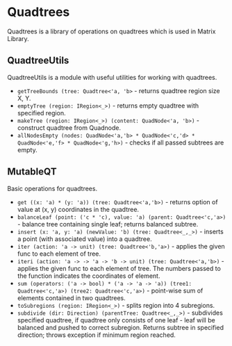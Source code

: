 # Quadtrees

Quadtrees is a library of operations on quadtrees which is used in Matrix Library.

## QuadtreeUtils

QuadtreeUtils is a module with useful utilities for working with quadtrees.

* `getTreeBounds (tree: Quadtree<'a, 'b>` - returns quadtree region size X, Y.
* `emptyTree (region: IRegion<_>)` - returns empty quadtree with specified region.
* `makeTree (region: IRegion<_>) (content: QuadNode<'a, 'b>)` - construct quadtree from Quadnode.
* `allNodesEmpty (nodes: QuadNode<'a,'b> * QuadNode<'c,'d> * QuadNode<'e,'f> * QuadNode<'g,'h>)` - checks if all passed subtrees are empty.

## MutableQT

Basic operations for quadtrees.

* `get ((x: 'a) * (y: 'a)) (tree: Quadtree<'a,'b>)` - returns option of value at (x, y) coordinates in the quadtree.
* `balanceLeaf (point: ('c * 'c), value: 'a) (parent: Quadtree<'c,'a>)` - balance tree containing single leaf; returns balanced subtree.
* `insert (x: 'a, y: 'a) (newValue: 'b) (tree: Quadtree<_,_>)` - inserts a point (with associated value) into a quadtree.
* `iter (action: 'a -> unit) (tree: Quadtree<'b,'a>)` - applies the given func to each element of tree.
* `iteri (action: 'a -> -> 'a -> 'b -> unit) (tree: Quadtree<'a,'b>)` - applies the given func to each element of tree. The numbers passed to the function indicates the coordinates of element.
* `sum (operators: ('a -> bool) * ('a -> 'a -> 'a)) (tree1: Quadtree<'c,'a>) (tree2: Quadtree<'c,'a>)` - point-wise sum of elements contained in two quadtrees.
* `toSubregions (region: IRegion<_>)` - splits region into 4 subregions.
* `subdivide (dir: Direction) (parentTree: Quadtree<_,_>)` - subdivides specified quadtree, if quadtree only consists of one leaf - leaf will be balanced and pushed to correct subregion. Returns subtree in specified direction; throws exception if minimum region reached.
